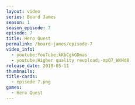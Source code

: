 ```yaml
---
layout: video
series: Board James
season: 1
season_episode: 7
episode: 7
title: Hero Quest
permalink: /board-james/episode-7
video_info:
  - youtube;YouTube;kKbCgkGDmas
  - youtube;Higher quality reupload;-mpQ7_WXHd8
release_date: 2010-05-11
thumbnails:
title-cards: 
  - episode-7.png
games:
  - Hero Quest
---
```


